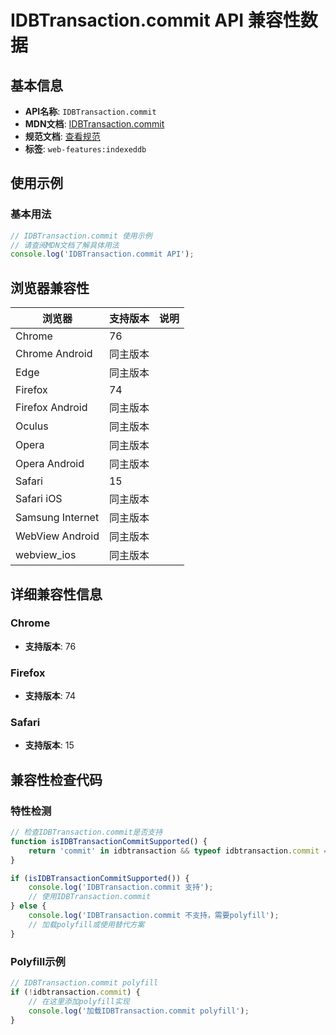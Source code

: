 # IDBTransaction.commit API 兼容性数据

## 基本信息

- **API名称**: `IDBTransaction.commit`
- **MDN文档**: [IDBTransaction.commit](https://developer.mozilla.org/docs/Web/API/IDBTransaction/commit)
- **规范文档**: [查看规范](https://w3c.github.io/IndexedDB/#ref-for-dom-idbtransaction-commit②)
- **标签**: `web-features:indexeddb`

## 使用示例

### 基本用法

```javascript
// IDBTransaction.commit 使用示例
// 请查阅MDN文档了解具体用法
console.log('IDBTransaction.commit API');
```

## 浏览器兼容性

| 浏览器 | 支持版本 | 说明 |
|--------|----------|------|
| Chrome | 76 |  |
| Chrome Android | 同主版本 |  |
| Edge | 同主版本 |  |
| Firefox | 74 |  |
| Firefox Android | 同主版本 |  |
| Oculus | 同主版本 |  |
| Opera | 同主版本 |  |
| Opera Android | 同主版本 |  |
| Safari | 15 |  |
| Safari iOS | 同主版本 |  |
| Samsung Internet | 同主版本 |  |
| WebView Android | 同主版本 |  |
| webview_ios | 同主版本 |  |

## 详细兼容性信息

### Chrome

- **支持版本**: 76

### Firefox

- **支持版本**: 74

### Safari

- **支持版本**: 15

## 兼容性检查代码

### 特性检测

```javascript
// 检查IDBTransaction.commit是否支持
function isIDBTransactionCommitSupported() {
    return 'commit' in idbtransaction && typeof idbtransaction.commit === 'function';
}

if (isIDBTransactionCommitSupported()) {
    console.log('IDBTransaction.commit 支持');
    // 使用IDBTransaction.commit
} else {
    console.log('IDBTransaction.commit 不支持，需要polyfill');
    // 加载polyfill或使用替代方案
}
```

### Polyfill示例

```javascript
// IDBTransaction.commit polyfill
if (!idbtransaction.commit) {
    // 在这里添加polyfill实现
    console.log('加载IDBTransaction.commit polyfill');
}
```

